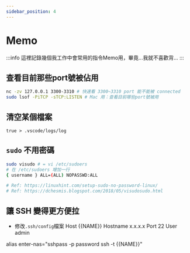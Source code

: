 ```yaml
---
sidebar_position: 4
---
```

# Memo
:::info
這裡記錄幾個我工作中會常用的指令Memo用，畢竟...我就不喜歡背...
:::

## 查看目前那些port號被佔用
```bash
nc -zv 127.0.0.1 3300-3310 # 快速看 3300~3310 port 能不能被 connected
sudo lsof -PiTCP -sTCP:LISTEN # Mac 用：查看目前哪些port號被用
```

## 清空某個檔案
```
true > .vscode/logs/log 
```

## `sudo` 不用密碼
```bash
sudo visudo # = vi /etc/sudoers
# 在 /etc/sudoers 增加一行
{ username } ALL=(ALL) NOPASSWD:ALL

# Ref: https://linuxhint.com/setup-sudo-no-password-linux/
# Ref: https://dchesmis.blogspot.com/2018/05/visudosudo.html
```

## 讓 SSH 變得更方便拉
- 修改`.ssh/config`檔案
Host             {{NAME}}
Hostname         x.x.x.x
Port             22
User             admin

alias enter-nas="sshpass -p password ssh -t {{NAME}}"

